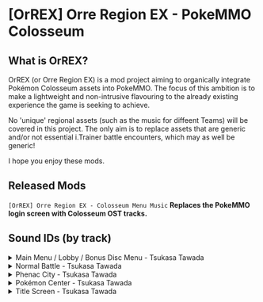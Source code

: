 # [OrREX] Orre Region EX - PokeMMO Colosseum

## What is OrREX?

OrREX (or Orre Region EX) is a mod project aiming to organically integrate Pokémon Colosseum assets into PokeMMO. The focus of this ambition is to make a lightweight and non-intrusive flavouring to the already existing experience the game is seeking to achieve.

No 'unique' regional assets (such as the music for diffeent Teams) will be covered in this project. The only aim is to replace assets that are generic and/or not essential i.Trainer battle encounters, which may as well be generic!

I hope you enjoy these mods.

## Released Mods
`[OrREX] Orre Region EX - Colosseum Menu Music`
**Replaces the PokeMMO login screen with Colosseum OST tracks.**

## Sound IDs (by track)

<details>
	<summary>Main Menu / Lobby / Bonus Disc Menu - Tsukasa Tawada</summary>

Replaces alternative login screen music.
- 2 - 1157
</details>

<details>
	<summary>Normal Battle - Tsukasa Tawada</summary>

Replaces regular Trainer battle music in all regions.

- 0 - 297
- 1 - 476
- 2 - 1130
- 3 - 1115
- 4 - 1117
</details>

<details>
	<summary>Phenac City - Tsukasa Tawada</summary>

Replaces bike theme music in all regions.

- 0 - 282
- 1 - 403
- 2 - 1012
- 3 - 1152
- 4 - 1013
</details>

<details>
	<summary>Pokémon Center - Tsukasa Tawada</summary>

Replaces Pokémon center music in all regions.

- 0 - 303
- 1 - 400
- 2 - 1060
- 3 - 1085 / 1086
- 4 - 1063
</details>

<details>
	<summary>Title Screen - Tsukasa Tawada</summary>

Replaces login screen music.
- 2 - 1159
</details>